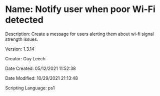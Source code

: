 ﻿# Name: Notify user when poor Wi-Fi detected

Description: Create a message for users alerting them about wi-fi signal strength issues. 

Version: 1.3.14

Creator: Guy Leech

Date Created: 05/12/2021 11:52:38

Date Modified: 10/29/2021 21:13:48

Scripting Language: ps1

